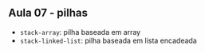 ## Aula 07 - pilhas

* `stack-array`: pilha baseada em array
* `stack-linked-list`: pilha baseada em lista encadeada